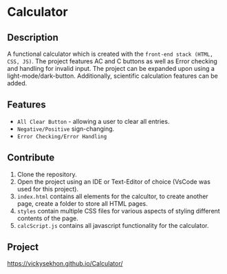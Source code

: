# Calculator 

## Description 
A functional calculator which is created with the ```front-end stack (HTML, CSS, JS)```. The project features AC and C buttons as well as Error checking and handling for invalid input. The project can be expanded upon using a light-mode/dark-button. Additionally, scientific calculation features can be added. 

## Features
- ```All Clear Button``` - allowing a user to clear all entries.
- ```Negative/Positive``` sign-changing.
- ```Error Checking/Error Handling``` 

## Contribute 
1. Clone the repository.
2. Open the project using an IDE or Text-Editor of choice (VsCode was used for this project).
3. ```index.html``` contains all elements for the calcultor, to create another page, create a folder to store all HTML pages.
4. ```styles``` contain multiple CSS files for various aspects of styling different contents of the page.
5. ```calcScript.js``` contains all javascript functionality for the calculator. 

## Project
https://vickysekhon.github.io/Calculator/
